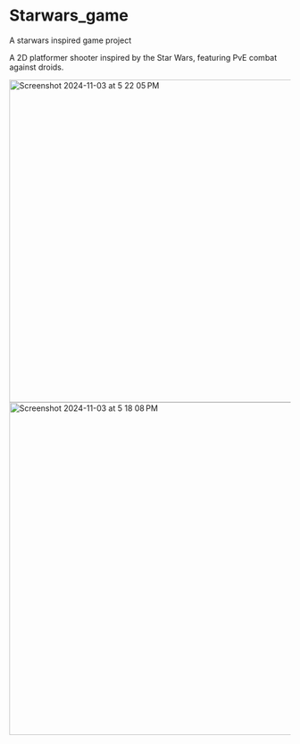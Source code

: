 # Starwars_game
A starwars inspired game project 

A 2D platformer shooter inspired by the Star Wars, featuring PvE combat against droids.

<img width="850" height="578" alt="Screenshot 2024-11-03 at 5 22 05 PM" src="https://github.com/user-attachments/assets/8de0122e-490a-4ea7-b8c7-e7586a3ddc03" />
<img width="802" height="596" alt="Screenshot 2024-11-03 at 5 18 08 PM" src="https://github.com/user-attachments/assets/5bb2bd64-1d6a-4902-b914-af832cde7fad" />
